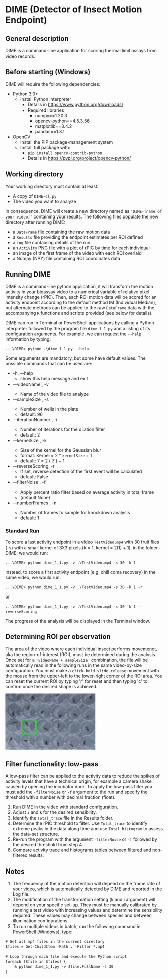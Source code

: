 # DIME (Detector of Insect Motion Endpoint)
## General description
DIME is a command-line application for scoring thermal limit assays from video records.

## Before starting (Windows)
DIME will require the following dependencies:

- Python 3.0+
	+ Install Python interpreter
		* Details in https://www.python.org/downloads/
		* Required libraries
			- numpy==1.20.3
			- opencv-python==4.5.3.56
			- matplotlib==3.4.2
			- pandas==1.3.1
- OpenCV
	+ Install the PIP package-management system
	+ Install full package with:
		* `pip install opencv-contrib-python`
		* Details in https://pypi.org/project/opencv-python/

## Working directory

Your working directory must contain at least:
- A copy of `DIME-cl.py`
- The video you want to analyze

In consequence, DIME will create a new directory named as `'DIME-[name of your video]'` containing your results. The following files populate the new directory after running DIME:
+ a `DataFrame` file containing the raw motion data
+ a `Results` file providing the endpoint estimates per ROI defined
+ a `Log` file containing details of the run
+ an `Activity` PNG file with a plot of rPIC by time for each individual
+ an image of the first frame of the video with each ROI overlaid
+ a Numpy (NPY) file containing ROI coordinates data

## Running DIME

DIME is a command-line python application, it will transform the motion activity in your bioassay video to a numerical variable of relative pixel intensity change (rPIC). Then, each ROI motion data will be scored for an activity endpoint according to the default method IM (Individual Median), but alternate methods can be applied to the raw `DataFrame` data with the accompanying `R` functions and scripts provided (see below for details).

DIME can run in Terminal or PowerShell applications by calling a Python interpreter followed by the program file `dime_1_1.py` and a listing of its configuration arguments. For example, we can request the `--help` information by typing:

```
...\DIME> python .\dime_1_1.py --help
```

Some arguments are mandatory, but some have default values. The possible commands that can be used are:

+ -h, --help
	* show this help message and exit
+ --videoName <string>, -v <string>
	* Name of the video file to analyze
+ --sampleSize <int>, -s <int>
	* Number of wells in the plate
	* default: 96
+ --iterationNumber <int>, -i <int>
	* Number of iterations for the dilation filter
	* default: 2
+ --kernelSize <int>, -k <int>
	* Size of the kernel for the Gaussian blur
	* format: Kernel = 2 * `kernelSize` + 1
	* default: 7 = 2 ( *3* ) + 1
+ --reverseScoring, -r
	* If set, reverse detection of the first event will be calculated
	* default: False
+ --filterNoise <flt>, -f <flt>
	* Apply percent ratio filter based on average activity in total frame
	* (default:None)
+ --numberFrames <int>, -n <int>
	* Number of frames to sample for knockdown analysis
	* default: 1

### Standard Run

To score a last activity endpoint in a video `TestVideo.mp4` with 30 fruit flies (-s) with a small kernel of 3X3 pixels (k = 1, kernel = 2(1) + 1), in the folder DIME, we would run:

```
...\DIME> python dime_1_1.py -v .\TestVideo.mp4 -s 30 -k 1
```

Instead, to score a first activity endpoint (e.g. chill coma recovery) in the same video, we would run:

```
...\DIME> python dime_1_1.py -v .\TestVideo.mp4 -s 30 -k 1 -r
```

or

```
...\DIME> python dime_1_1.py -v .\TestVideo.mp4 -s 30 -k 1 --reverseScoring
```

The progress of the analysis will be displayed in the Terminal window.

## Determining ROI per observation


The area of the video where each individual insect performs movemenet, aka the region-of-interest (ROI), must be determined during the analysis. Once set for a `'videoName + sampleSize'` combination, the file will be automatically read in the following runs in the same video-by-size configuration. You must make a `click-hold-slide-release` movement with the mouse from the upper-left to the lower-right corner of the ROI area. You can reset the current ROI by typing 'r' for reset and then typing 'c' to confirm once the desired shape is achieved.

![](https://github.com/fernan9/DIME/blob/main/BATTSI-wellSelection.gif)

## Filter functionality: low-pass

A low-pass filter can be applied to the activity data to reduce the spikes of activity levels that have a technical origin, for example a camera shake caused by opening the incubator door. To apply the low-pass filter you must add the `-filterNoise` or `-f` argument to the run and specify the threshold with a number with decimal fraction (float).

1. Run DIME in the video with standard configuration.
2. Adjust `i` and `k` for the desired sensibility.	
3. Identify the `Total_trace` file in the Results folder.
4. Determine the rPIC threshold to filter. Use `Total_trace` to identify extreme peaks in the data along time and use `Total_histogram` to assess the data-set structure.
5. Re-run the program with the argument `-filterNoise` or `-f` followed by the desired threshold from step 4.
6. Compare activity trace and histograms tables between filtered and non-filtered results.

## Notes

1. The frequency of the motion detection will depend on the frame rate of your video, which is automatically detected by DIME and reported in the Log file.
2. The modification of the transformation setting (k and i argument) will depend on your specific set-up. They must be manually calibrated by running a test video with increasing values and determine the sensibility required. These values may change between species and between illumination configurations.
3. To run multiple videos in batch, run the following command in PowerShell (Windows), type:
``` 
# Get all mp4 files in the current directory
$files = Get-ChildItem -Path . -Filter *.mp4

# Loop through each file and execute the Python script
foreach ($file in $files) {
    & python dime_1_1.py -v $file.FullName -s 30
}
```
